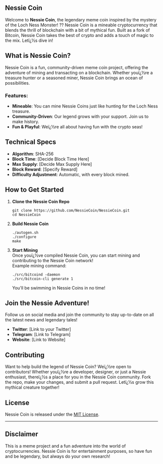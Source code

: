 ## **Nessie Coin** ##

Welcome to **Nessie Coin**, the legendary meme coin inspired by the mystery of the Loch Ness Monster! ?? Nessie Coin is a mineable cryptocurrency that blends the thrill of blockchain with a bit of mythical fun. Built as a fork of Bitcoin, Nessie Coin takes the best of crypto and adds a touch of magic to the mix. Letï¿½s dive in!

## **What is Nessie Coin?**
Nessie Coin is a fun, community-driven meme coin project, offering the adventure of mining and transacting on a blockchain. Whether youï¿½re a treasure hunter or a seasoned miner, Nessie Coin brings an ocean of possibilities.

### Features:
- **Mineable**: You can mine Nessie Coins just like hunting for the Loch Ness treasure.
- **Community-Driven**: Our legend grows with your support. Join us to make history.
- **Fun & Playful**: Weï¿½re all about having fun with the crypto seas!

## **Technical Specs**
- **Algorithm**: SHA-256
- **Block Time**: [Decide Block Time Here]
- **Max Supply**: [Decide Max Supply Here]
- **Block Reward**: [Specify Reward]
- **Difficulty Adjustment**: Automatic, with every block mined.

## **How to Get Started**

1. **Clone the Nessie Coin Repo**  
   ```
   git clone https://github.com/NessieCoin/NessieCoin.git
   cd NessieCoin
   ```

2. **Build Nessie Coin**  
   ```
   ./autogen.sh
   ./configure
   make
   ```

3. **Start Mining**  
   Once youï¿½ve compiled Nessie Coin, you can start mining and contributing to the Nessie Coin network!  
   Example mining command:  
   ```
   ./src/bitcoind -daemon
   ./src/bitcoin-cli generate 1
   ```

   You'll be swimming in Nessie Coins in no time!

## **Join the Nessie Adventure!**

Follow us on social media and join the community to stay up-to-date on all the latest news and legendary tales!

- **Twitter**: [Link to your Twitter]
- **Telegram**: [Link to Telegram]
- **Website**: [Link to Website]

## **Contributing**

Want to help build the legend of Nessie Coin? Weï¿½re open to contributors! Whether youï¿½re a developer, designer, or just a Nessie enthusiast, thereï¿½s a place for you in the Nessie Coin community. Fork the repo, make your changes, and submit a pull request. Letï¿½s grow this mythical creature together!

## **License**

Nessie Coin is released under the [MIT License](LICENSE).

---

## **Disclaimer**

This is a meme project and a fun adventure into the world of cryptocurrencies. Nessie Coin is for entertainment purposes, so have fun and be legendary, but always do your own research!
